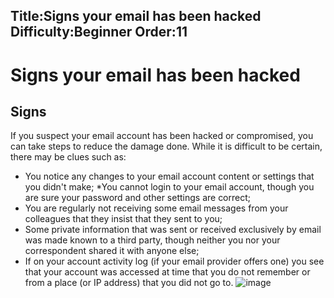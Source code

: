 Title:Signs your email has been hacked
Difficulty:Beginner
Order:11
---
# Signs your email has been hacked

## Signs

If you suspect your email account has been hacked or compromised, you can take steps to reduce the damage done. While it is difficult to be certain, there may be clues such as:

*   You notice any changes to your email account content or settings that you didn't make;
*You cannot login to your email account, though you are sure your password and other settings are correct;
*   You are regularly not receiving some email messages from your colleagues that they insist that they sent to you;
*   Some private information that was sent or received exclusively by email was made known to a third party, though neither you nor your correspondent shared it with anyone else;
*   If on your account activity log (if your email provider offers one) you see that your account was accessed at time that you do not remember or from a place (or IP address) that you did not go to.
![image](email2.png)